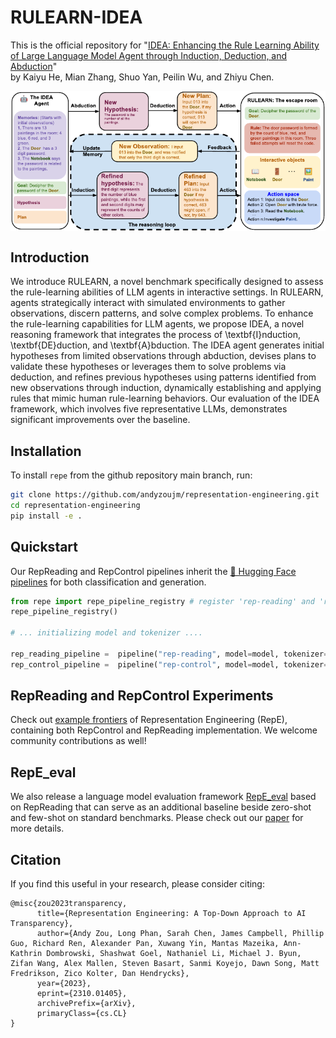 # RULEARN-IDEA
This is the official repository for "[IDEA: Enhancing the Rule Learning Ability of Large Language Model Agent through Induction, Deduction, and Abduction]([https://arxiv.org/abs/2310.01405](https://arxiv.org/abs/2408.10455))"  
by Kaiyu He, Mian Zhang, Shuo Yan, Peilin Wu, and Zhiyu Chen.

<img align="center" src="figures/RULEARN_IDEA_introduction.pdf" width="750">

## Introduction
We introduce RULEARN, a novel benchmark specifically designed to assess the rule-learning abilities of LLM agents in interactive settings. In RULEARN, agents strategically interact with simulated environments to gather observations, discern patterns, and solve complex problems. To enhance the rule-learning capabilities for LLM agents, we propose IDEA, a novel reasoning framework that integrates the process of \textbf{I}nduction, \textbf{DE}duction, and \textbf{A}bduction. The IDEA agent generates initial hypotheses from limited observations through abduction, devises plans to validate these hypotheses or leverages them to solve problems via deduction, and refines previous hypotheses using patterns identified from new observations through induction, dynamically establishing and applying rules that mimic human rule-learning behaviors. Our evaluation of the IDEA framework, which involves five representative LLMs, demonstrates significant improvements over the baseline.

## Installation

To install `repe` from the github repository main branch, run:

```bash
git clone https://github.com/andyzoujm/representation-engineering.git
cd representation-engineering
pip install -e .
```
## Quickstart

Our RepReading and RepControl pipelines inherit the [🤗 Hugging Face pipelines](https://huggingface.co/docs/transformers/main_classes/pipelines) for both classification and generation.

```python
from repe import repe_pipeline_registry # register 'rep-reading' and 'rep-control' tasks into Hugging Face pipelines
repe_pipeline_registry()

# ... initializing model and tokenizer ....

rep_reading_pipeline =  pipeline("rep-reading", model=model, tokenizer=tokenizer)
rep_control_pipeline =  pipeline("rep-control", model=model, tokenizer=tokenizer, **control_kwargs)
```

## RepReading and RepControl Experiments
Check out [example frontiers](./examples) of Representation Engineering (RepE), containing both RepControl and RepReading implementation. We welcome community contributions as well!

## RepE_eval
We also release a language model evaluation framework [RepE_eval](./repe_eval) based on RepReading that can serve as an additional baseline beside zero-shot and few-shot on standard benchmarks. Please check out our [paper](https://arxiv.org/abs/2310.01405) for more details.

## Citation
If you find this useful in your research, please consider citing:

```
@misc{zou2023transparency,
      title={Representation Engineering: A Top-Down Approach to AI Transparency}, 
      author={Andy Zou, Long Phan, Sarah Chen, James Campbell, Phillip Guo, Richard Ren, Alexander Pan, Xuwang Yin, Mantas Mazeika, Ann-Kathrin Dombrowski, Shashwat Goel, Nathaniel Li, Michael J. Byun, Zifan Wang, Alex Mallen, Steven Basart, Sanmi Koyejo, Dawn Song, Matt Fredrikson, Zico Kolter, Dan Hendrycks},
      year={2023},
      eprint={2310.01405},
      archivePrefix={arXiv},
      primaryClass={cs.CL}
}
```

